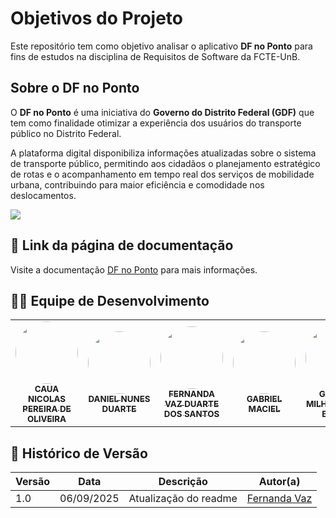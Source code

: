 ﻿# Objetivos do Projeto

Este repositório tem como objetivo analisar o aplicativo **DF no Ponto** para fins de estudos na disciplina de Requisitos de Software da FCTE-UnB.

## Sobre o DF no Ponto

O **DF no Ponto** é uma iniciativa do **Governo do Distrito Federal (GDF)** que tem como finalidade otimizar a experiência dos usuários do transporte público no Distrito Federal.

A plataforma digital disponibiliza informações atualizadas sobre o sistema de transporte público, permitindo aos cidadãos o planejamento estratégico de rotas e o acompanhamento em tempo real dos serviços de mobilidade urbana, contribuindo para maior eficiência e comodidade nos deslocamentos.

![](https://bus2.mobilibus.com.br/wp-content/uploads/313_header-1.webp)

## 📖 Link da página de documentação
Visite a documentação [DF no Ponto](https://requisitos-de-software.github.io/2025.2-Grupo06) para mais informações.

## 👨‍💻 Equipe de Desenvolvimento 
<table>
  <tr>
    <td align="center"><a href="https://github.com/cauanicolas"><img style="border-radius: 50%;" src="https://github.com/cauanicolas.png" width="100px;" alt=""/><br /><sub><b>CAUA NICOLAS PEREIRA DE OLIVEIRA</b></sub></a><br />
      <td align="center"><a href="https://github.com/DanNunes777"><img style="border-radius: 50%;" src="https://github.com/DanNunes777.png" width="100px;" alt=""/><br /><sub><b>DANIEL NUNES DUARTE</b></sub></a><br />
  <td align="center"><a href="https://github.com/Fernandavazgit1"><img style="border-radius: 50%;" src="https://github.com/Fernandavazgit1.png" width="100px;" alt=""/><br /><sub><b>FERNANDA VAZ DUARTE DOS SANTOS </b></sub></a><br />
   <td align="center"><a href="https://github.com/GabrielMacielBR"><img style="border-radius: 50%;" src="https://github.com/GabrielMacielBR.png" width="100px;" alt=""/><br /><sub><b>GABRIEL MACIEL </b></sub></a><br />
       <td align="center"><a href="https://github.com/JoaoComTil"><img style="border-radius: 50%;" src="https://github.com/JoaoComTil.png" width="100px;" alt=""/><br /><sub><b>GABRIEL MILHOMEM DE BRITOL </b></sub></a><br />
      <td align="center">
  <a href="https://github.com/Joaolramos">
    <img style="border-radius: 50%;" src="https://github.com/Joaolramos.png" width="100px;" alt=""/>
    <br />
    <sub><b>JOAO LUCAS RAMOS DOS REIS</b></sub>
  </a>
  <br />
</td>
</table>


## 📜 Histórico de Versão

| Versão | Data | Descrição | Autor(a) |
|--------|------|-----------|----------|
| 1.0 | 06/09/2025 | Atualização do readme | [Fernanda Vaz ](https://github.com/Fernandavazgit1) |




